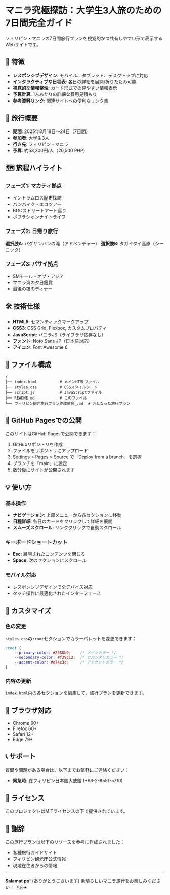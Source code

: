 # マニラ究極探訪：大学生3人旅のための7日間完全ガイド

フィリピン・マニラの7日間旅行プランを視覚的かつ共有しやすい形で表示するWebサイトです。

## 🌟 特徴

- **レスポンシブデザイン**: モバイル、タブレット、デスクトップに対応
- **インタラクティブな日程表**: 各日の詳細を展開/折りたたみ可能
- **視覚的な情報整理**: カード形式での見やすい情報表示
- **予算計算**: 1人あたりの詳細な費用見積もり
- **参考資料リンク**: 関連サイトへの便利なリンク集

## 📅 旅行概要

- **期間**: 2025年8月18日〜24日（7日間）
- **参加者**: 大学生3人
- **行き先**: フィリピン・マニラ
- **予算**: 約53,300円/人（20,500 PHP）

## 🗺️ 旅程ハイライト

### フェーズ1: マカティ拠点
- イントラムロス歴史探訪
- バンバイク・エコツアー
- BGCストリートアート巡り
- ポブラシオンナイトライフ

### フェーズ2: 日帰り旅行
**選択肢A**: パグサンハンの滝（アドベンチャー）
**選択肢B**: タガイタイ高原（シーニック）

### フェーズ3: パサイ拠点
- SMモール・オブ・アジア
- マニラ湾の夕日鑑賞
- 最後の夜のディナー

## 🛠️ 技術仕様

- **HTML5**: セマンティックマークアップ
- **CSS3**: CSS Grid, Flexbox, カスタムプロパティ
- **JavaScript**: バニラJS（ライブラリ依存なし）
- **フォント**: Noto Sans JP（日本語対応）
- **アイコン**: Font Awesome 6

## 📁 ファイル構成

```
/
├── index.html          # メインHTMLファイル
├── styles.css          # CSSスタイルシート
├── script.js           # JavaScriptファイル
├── README.md           # このファイル
└── フィリピン観光旅行プラン作成依頼_.md  # 元となった旅行プラン
```

## 🚀 GitHub Pagesでの公開

このサイトはGitHub Pagesで公開できます：

1. GitHubリポジトリを作成
2. ファイルをリポジトリにアップロード
3. Settings > Pages > Source で「Deploy from a branch」を選択
4. ブランチを「main」に設定
5. 数分後にサイトが公開されます

## 💡 使い方

### 基本操作
- **ナビゲーション**: 上部メニューから各セクションに移動
- **日程詳細**: 各日のカードをクリックして詳細を展開
- **スムーズスクロール**: リンククリックで自動スクロール

### キーボードショートカット
- **Esc**: 展開されたコンテンツを閉じる
- **Space**: 次のセクションにスクロール

### モバイル対応
- レスポンシブデザインで全デバイス対応
- タッチ操作に最適化されたインターフェース

## 🎨 カスタマイズ

### 色の変更
`styles.css`の`:root`セクションでカラーパレットを変更できます：

```css
:root {
    --primary-color: #2980b9;    /* メインカラー */
    --secondary-color: #f39c12;  /* セカンダリカラー */
    --accent-color: #e74c3c;     /* アクセントカラー */
}
```

### 内容の更新
`index.html`内の各セクションを編集して、旅行プランを更新できます。

## 📱 ブラウザ対応

- Chrome 60+
- Firefox 60+
- Safari 12+
- Edge 79+

## 📞 サポート

質問や問題がある場合は、以下までお気軽にご連絡ください：

- **緊急時**: 在フィリピン日本国大使館 (+63-2-8551-5710)

## 📄 ライセンス

このプロジェクトはMITライセンスの下で提供されています。

## 🙏 謝辞

この旅行プランは以下のリソースを参考に作成されました：
- 各種旅行ガイドサイト
- フィリピン観光庁公式情報
- 現地在住者からの情報

---

**Salamat po!** (ありがとうございます) 素晴らしいマニラ旅行をお楽しみください！ 🇵🇭✈️